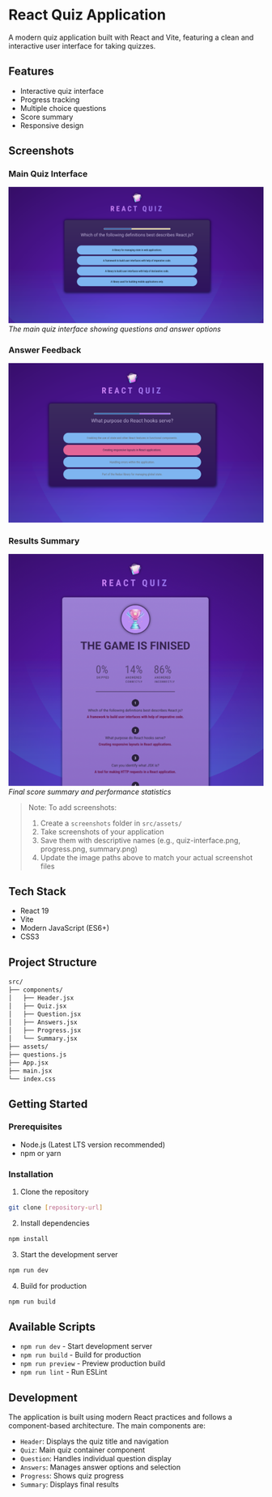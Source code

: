 # React Quiz Application

A modern quiz application built with React and Vite, featuring a clean and interactive user interface for taking quizzes.

## Features

- Interactive quiz interface
- Progress tracking
- Multiple choice questions
- Score summary
- Responsive design

## Screenshots

### Main Quiz Interface
![Main Quiz Interface](./quiz-interface.png)
*The main quiz interface showing questions and answer options*

### Answer Feedback
![Feedback](./quiz-feedback.png)


### Results Summary
![Results Summary](./summary.png)
*Final score summary and performance statistics*

> Note: To add screenshots:
> 1. Create a `screenshots` folder in `src/assets/`
> 2. Take screenshots of your application
> 3. Save them with descriptive names (e.g., quiz-interface.png, progress.png, summary.png)
> 4. Update the image paths above to match your actual screenshot files

## Tech Stack

- React 19
- Vite
- Modern JavaScript (ES6+)
- CSS3

## Project Structure

```
src/
├── components/
│   ├── Header.jsx
│   ├── Quiz.jsx
│   ├── Question.jsx
│   ├── Answers.jsx
│   ├── Progress.jsx
│   └── Summary.jsx
├── assets/
├── questions.js
├── App.jsx
├── main.jsx
└── index.css
```

## Getting Started

### Prerequisites

- Node.js (Latest LTS version recommended)
- npm or yarn

### Installation

1. Clone the repository
```bash
git clone [repository-url]
```

2. Install dependencies
```bash
npm install
```

3. Start the development server
```bash
npm run dev
```

4. Build for production
```bash
npm run build
```

## Available Scripts

- `npm run dev` - Start development server
- `npm run build` - Build for production
- `npm run preview` - Preview production build
- `npm run lint` - Run ESLint

## Development

The application is built using modern React practices and follows a component-based architecture. The main components are:

- `Header`: Displays the quiz title and navigation
- `Quiz`: Main quiz container component
- `Question`: Handles individual question display
- `Answers`: Manages answer options and selection
- `Progress`: Shows quiz progress
- `Summary`: Displays final results
